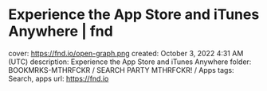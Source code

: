 # Experience the App Store and iTunes Anywhere | fnd

cover: https://fnd.io/open-graph.png
created: October 3, 2022 4:31 AM (UTC)
description: Experience the App Store and iTunes Anywhere
folder: BOOKMRKS-MTHRFCKR / SEARCH PARTY MTHRFCKR! / Apps
tags: Search, apps
url: https://fnd.io